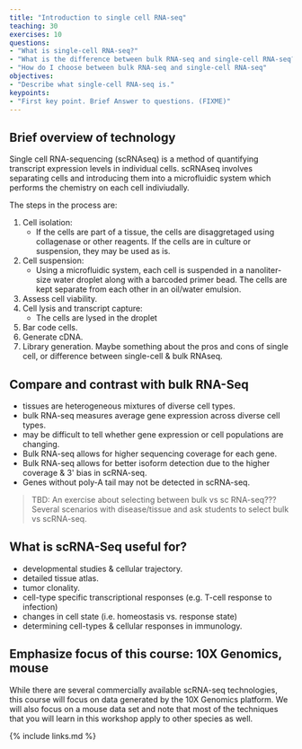 ```yaml
---
title: "Introduction to single cell RNA-seq"
teaching: 30
exercises: 10
questions:
- "What is single-cell RNA-seq?"
- "What is the difference between bulk RNA-seq and single-cell RNA-seq?"
- "How do I choose between bulk RNA-seq and single-cell RNA-seq"
objectives:
- "Describe what single-cell RNA-seq is."
keypoints:
- "First key point. Brief Answer to questions. (FIXME)"
---
```


## Brief overview of technology 

Single cell RNA-sequencing (scRNAseq) is a method of quantifying transcript expression levels in individual cells. scRNAseq involves separating cells and introducing them into a microfluidic system which performs the chemistry on each cell indiviudally.

The steps in the process are:

1.  Cell isolation: 
    * If the cells are part of a tissue, the cells are disaggretaged using collagenase or other reagents. If the cells are in culture or suspension, they may be used as is.
2. Cell suspension:
    * Using a microfluidic system, each cell is suspended in a nanoliter-size water droplet along with a barcoded primer bead. The cells are kept separate from each other in an oil/water emulsion.
3. Assess cell viability.
4. Cell lysis and transcript capture:
    * The cells are lysed in the droplet 
5. Bar code cells.
6. Generate cDNA.
7. Library generation. Maybe something about the pros and cons of single cell, or difference between single-cell & bulk RNAseq.

## Compare and contrast with bulk RNA-Seq 

- tissues are heterogeneous mixtures of diverse cell types.
- bulk RNA-seq measures average gene expression across diverse cell types.
- may be difficult to tell whether gene expression or cell populations are changing.
- Bulk RNA-seq allows for higher sequencing coverage for each gene.
- Bulk RNA-seq allows for better isoform detection due to the higher coverage & 3' bias in scRNA-seq.
- Genes without poly-A tail may not be detected in scRNA-seq. 

> TBD: An exercise about selecting between bulk vs sc RNA-seq??? Several scenarios with disease/tissue and ask students to select bulk vs scRNA-seq.

## What is scRNA-Seq useful for? 

- developmental studies & cellular trajectory.
- detailed tissue atlas.
- tumor clonality.
- cell-type specific transcriptional responses (e.g. T-cell response to infection)
- changes in cell state (i.e. homeostasis vs. response state)
- determining cell-types & cellular responses in immunology.

## Emphasize focus of this course: 10X Genomics, mouse

While there are several commercially available scRNA-seq technologies, this course will focus on data generated by the 10X Genomics platform. We will also focus on a mouse data set and note that most of the techniques that you will learn in this workshop apply to other species as well.  

{% include links.md %}

